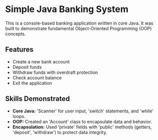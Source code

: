 # Simple Java Banking System

This is a console-based banking application written in core Java. It was built to demonstrate fundamental Object-Oriented Programming (OOP) concepts.

## Features
* Create a new bank account
* Deposit funds
* Withdraw funds with overdraft protection
* Check account balance
* Exit the application

## Skills Demonstrated
* **Core Java:** 'Scanner' for user input, 'switch' statements, and 'while' loops.
* **OOP:** Created an 'Account' class to encapsulate data and behavior.
* **Encapsulation:** Used 'private' fields with 'public' methods (getters, 'deposit', 'withdraw') to protect data integrity.

